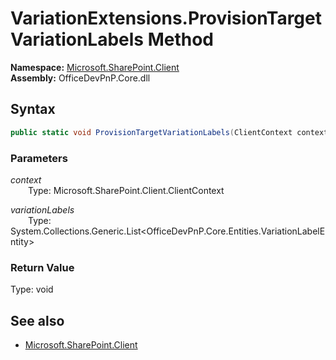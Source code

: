 # VariationExtensions.ProvisionTargetVariationLabels Method  
  

**Namespace:** [Microsoft.SharePoint.Client](Microsoft.SharePoint.Client.md)  
**Assembly:** OfficeDevPnP.Core.dll  
## Syntax
```C#
public static void ProvisionTargetVariationLabels(ClientContext context, List<VariationLabelEntity> variationLabels)
```
### Parameters
*context*  
&emsp;&emsp;Type: Microsoft.SharePoint.Client.ClientContext  

*variationLabels*  
&emsp;&emsp;Type: System.Collections.Generic.List<OfficeDevPnP.Core.Entities.VariationLabelEntity>  

### Return Value
Type: void  

## See also
- [Microsoft.SharePoint.Client](Microsoft.SharePoint.Client.md)
